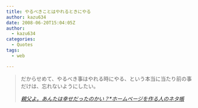 ```yaml
---
title: やるべきことはやれるときにやる
author: kazu634
date: 2008-06-20T15:04:05Z
author:
  - kazu634
categories:
  - Quotes
tags:
  - web

---
```

<div class="section">
<blockquote title="親父よ。あんたは幸せだったのかい？*ホームページを作る人のネタ帳" cite="http://e0166.blog89.fc2.com/blog-entry-493.html">
<p>
      だからせめて、やるべき事はやれる時にやる、という本当に当たり前の事だけは、忘れないようにしたい。
</p>
    
<p>
<cite><a href="http://e0166.blog89.fc2.com/blog-entry-493.html" onclick="__gaTracker('send', 'event', 'outbound-article', 'http://e0166.blog89.fc2.com/blog-entry-493.html', '親父よ。あんたは幸せだったのかい？*ホームページを作る人のネタ帳');" target="_blank">親父よ。あんたは幸せだったのかい？*ホームページを作る人のネタ帳</a></cite>
</p>
</blockquote>
</div>
